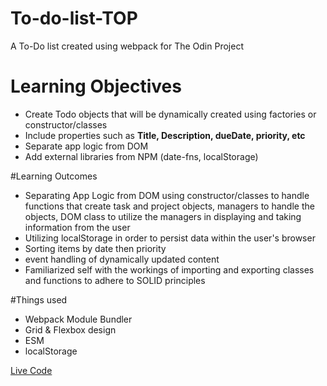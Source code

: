 # To-do-list-TOP
A To-Do list created using webpack for The Odin Project
# Learning Objectives
- Create Todo objects that will be dynamically created using factories or constructor/classes
- Include properties such as **Title, Description, dueDate, priority, etc**
- Separate app logic from DOM
- Add external libraries from NPM (date-fns, localStorage)

#Learning Outcomes
- Separating App Logic from DOM using constructor/classes to handle functions that create task and project objects, 
  managers to handle the objects, DOM class to utilize the managers in displaying and taking information from the user
- Utilizing localStorage in order to persist data within the user's browser
- Sorting items by date then priority
- event handling of dynamically updated content
- Familiarized self with the workings of importing and exporting classes and functions to adhere to SOLID principles

#Things used
- Webpack Module Bundler
- Grid & Flexbox design
- ESM
- localStorage

[Live Code](https://jraymart.github.io/To-do-list-TOP/)
